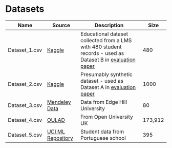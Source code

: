# Datasets

| Name | Source | Description | Size |
| ----------- | ----------- | ----------- | ----------- |
| Dataset_1.csv | [Kaggle](https://www.kaggle.com/datasets/aljarah/xAPI-Edu-Data/data) |  Educational dataset collected from a LMS with 480 student records - used as Dataset B in [evaluation paper](https://dl.acm.org/doi/10.1145/3636555.3636921)  | 480
| Dataset_2.csv | [Kaggle](https://www.kaggle.com/datasets/spscientist/students-performance-in-exams/data) | Presumably synthetic dataset - used as Dataset A in [evaluation paper](https://dl.acm.org/doi/10.1145/3636555.3636921)  | 1000
| Dataset_3.csv | [Mendeley Data](https://data.mendeley.com/datasets/wf8568hxb7/1) |  Data from Edge Hill University | 80
| Dataset_4.csv | [OULAD](https://analyse.kmi.open.ac.uk/open_dataset) |  From Open University UK | 173,912
| Dataset_5.csv | [UCI ML Repository](https://archive.ics.uci.edu/dataset/320/student+performance) | Student data from Portuguese school | 395



